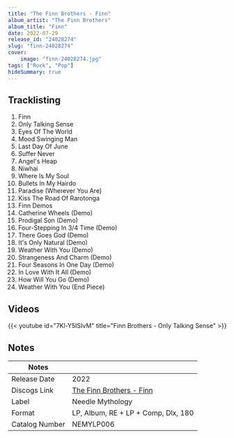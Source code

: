 ```yaml
---
title: "The Finn Brothers - Finn"
album_artist: "The Finn Brothers"
album_title: "Finn"
date: 2022-07-29
release_id: "24028274"
slug: "finn-24028274"
cover:
    image: "finn-24028274.jpg"
tags: ["Rock", "Pop"]
hideSummary: true
---
```


## Tracklisting
1. Finn
2. Only Talking Sense
3. Eyes Of The World
4. Mood Swinging Man
5. Last Day Of June
6. Suffer Never
7. Angel's Heap
8. Niwhai
9. Where Is My Soul
10. Bullets In My Hairdo
11. Paradise (Wherever You Are)
12. Kiss The Road Of Rarotonga
13. Finn Demos
14. Catherine Wheels (Demo)
15. Prodigal Son (Demo)
16. Four-Stepping In 3/4 Time (Demo)
17. There Goes God (Demo)
18. It's Only Natural (Demo)
19. Weather With You (Demo)
20. Strangeness And Charm (Demo)
21. Four Seasons In One Day (Demo)
22. In Love With It All (Demo)
23. How Will You Go (Demo)
24. Weather With You (End Piece)

## Videos
{{< youtube id="7Kl-Y5ISIvM" title="Finn Brothers - Only Talking Sense" >}}

## Notes

| Notes          |             |
| ---------------| ----------- |
| Release Date   | 2022 |
| Discogs Link   | [The Finn Brothers - Finn](https://www.discogs.com/release/24028274) |
| Label          | Needle Mythology |
| Format         | LP, Album, RE + LP + Comp, Dlx, 180 |
| Catalog Number | NEMYLP006 |

